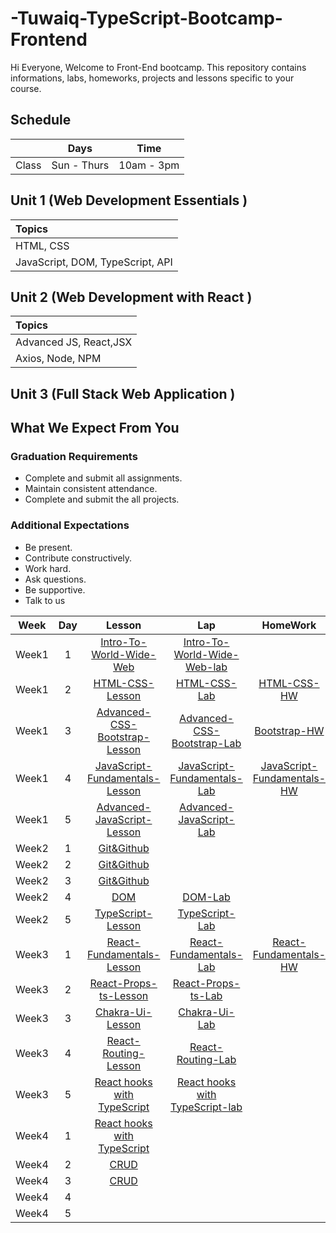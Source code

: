 # -Tuwaiq-TypeScript-Bootcamp-Frontend

Hi Everyone, Welcome to Front-End bootcamp. This repository contains informations, labs, homeworks, projects and lessons specific to your course.

## Schedule
|  | Days | Time |
| --- | ------------- | ------------- |
| Class | Sun - Thurs  | 10am - 3pm  |



## Unit 1 \(Web Development Essentials \)

| Topics |
| :--- |
| HTML, CSS |
| JavaScript, DOM, TypeScript, API |



## Unit 2 \(Web Development with React \)

| Topics |
| :--- |
| Advanced JS, React,JSX |
| Axios, Node, NPM|


## Unit 3 \(Full Stack Web Application \)



## What We Expect From You
### Graduation Requirements
* Complete and submit all assignments.
* Maintain consistent attendance.
* Complete and submit the all projects.
### Additional Expectations
* Be present.
* Contribute constructively.
* Work hard.
* Ask questions.
* Be supportive.
* Talk to us

| Week | Day | Lesson | Lap | HomeWork |
|:----:|:---:|:------:|:---:|:--------:|
| Week1| 1   |[Intro-To-World-Wide-Web](https://github.com/Tuwaiq-Academy-Training/Intro-To-World-Wide-Web/blob/main/README.md)|[Intro-To-World-Wide-Web-lab](https://github.com/Tuwaiq-Academy-Training/Intro-To-World-Wide-Web-lab/blob/main/README.md)|[]()
| Week1| 2   |[HTML-CSS-Lesson](https://github.com/Tuwaiq-Academy-Training/HTML-CSS-Lesson)|[HTML-CSS-Lab](https://github.com/Tuwaiq-Academy-Training/HTML-CSS-Leb)|[HTML-CSS-HW](https://github.com/Tuwaiq-Academy-Training/HTML-CSS-HW)
| Week1| 3   |[Advanced-CSS-Bootstrap-Lesson](https://github.com/Tuwaiq-Academy-Training/Advanced-CSS-Bootstrap-Lesson)|[Advanced-CSS-Bootstrap-Lab](https://github.com/Tuwaiq-Academy-Training/Advanced-CSS_Bootstrap-Lab/blob/main/README.md)|[Bootstrap-HW](https://github.com/Tuwaiq-Academy-Training/Bootstrap-HW/blob/main/README.md)
| Week1| 4   |[JavaScript-Fundamentals-Lesson](https://github.com/Tuwaiq-Academy-Training/JavaScript-Fundamentals-Lesson)|[JavaScript-Fundamentals-Lab](https://github.com/Tuwaiq-Academy-Training/JavaScript-Fundamentals_Lab)|[JavaScript-Fundamentals-HW](https://github.com/Tuwaiq-Academy-Training/JavaScript-HW/blob/main/README.md)
| Week1| 5   |[Advanced-JavaScript-Lesson](https://github.com/Tuwaiq-Academy-Training/Advanced-JavaScript-Lesson)|[Advanced-JavaScript-Lab](https://github.com/Tuwaiq-Academy-Training/Advanced-JavaScript_Lab/blob/main/README.md) | []()
| Week2| 1   |[Git&Github]()|[]()|[]()
| Week2| 2   |[Git&Github]()|[]()|[]()
| Week2| 3   |[Git&Github]()|[]()|[]()
| Week2| 4   |[DOM](https://github.com/Tuwaiq-Academy-Training/Advanced-JavaScript-Lesson)|[DOM-Lab](https://github.com/Tuwaiq-Academy-Training/DOM-lab/blob/main/README.md)|[]()
| Week2| 5   |[TypeScript-Lesson](https://github.com/Tuwaiq-Academy-Training/TypeScript-Lesson/blob/main/README.md)|[TypeScript-Lab](https://github.com/Tuwaiq-Academy-Training/TypeScript-Lab)|[]()
| Week3| 1   |[React-Fundamentals-Lesson](https://github.com/Tuwaiq-Academy-Training/React-Fundamentals-Lesson-ts/blob/main/README.md)|[React-Fundamentals-Lab](https://github.com/Tuwaiq-JavaScript/React-Fundamentals-Lab)|[React-Fundamentals-HW](https://github.com/Tuwaiq-JavaScript/React-Fundamentals-HW)
| Week3| 2   |[React-Props-ts-Lesson](https://github.com/Tuwaiq-Academy-Training/React-Props-ts-Lesson/blob/main/README.md)|[React-Props-ts-Lab](https://github.com/Tuwaiq-Academy-Training/React-Props-ts-Lab)|[]()
| Week3| 3   |[Chakra-Ui-Lesson](https://github.com/Tuwaiq-Academy-Training/Chakra-ui-Lesson) |[Chakra-Ui-Lab](https://github.com/Tuwaiq-Academy-Training/ChakraUI-Lab/blob/main/README.md)|[]()
| Week3| 4   |[React-Routing-Lesson](https://github.com/Tuwaiq-Academy-Training/React-Styling-Routing-Lesson) |[React-Routing-Lab](https://github.com/Tuwaiq-Academy-Training/_React-Styling-Routing-Lab) |[]()
| Week3| 5   |[React hooks with TypeScript](https://github.com/Tuwaiq-Academy-Training/React-hooks-with-TypeScript/blob/main/README.md)|[React hooks with TypeScript-lab](https://github.com/Tuwaiq-Academy-Training/Reac-hooks-with-TypeScript-lab/blob/main/README.md) |[]()
| Week4| 1   |[React hooks with TypeScript](https://github.com/Tuwaiq-Academy-Training/React-hooks-with-TypeScript/blob/main/README.md)  |[]()  |[]()
| Week4| 2   |[CRUD](https://github.com/Tuwaiq-Academy-Training/APY-Lesson-TypeScript/blob/main/README.md)  |[]()  |[]()
| Week4| 3   |[CRUD]()|[]() |[]()
| Week4| 4   |[]() |[]() |[]()
| Week4| 5   |[]()  |[]()  |[]()

